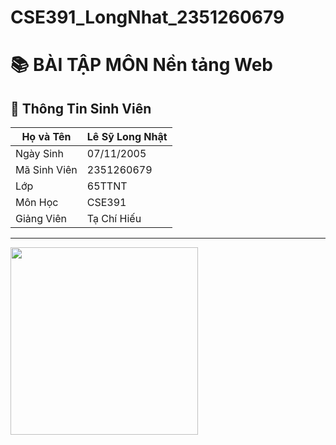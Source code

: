 # CSE391_LongNhat_2351260679
# 📚 BÀI TẬP MÔN Nền tảng Web

## 👤 Thông Tin Sinh Viên

| Họ và Tên   | Lê Sỹ Long Nhật |
|-------------|-----------------------|
| Ngày Sinh   | 07/11/2005          |
| Mã Sinh Viên| 2351260679         |
| Lớp         | 65TTNT    |
| Môn Học     | CSE391          |
| Giảng Viên  | Tạ Chí Hiếu |

---
<img src="https://media4.giphy.com/media/v1.Y2lkPTc5MGI3NjExbzZyNWo5MHF6ZTZnaTIzbml2Z2JoaW5naGZxMWRhMTAwMXo0dmU5MiZlcD12MV9pbnRlcm5hbF9naWZfYnlfaWQmY3Q9Zw/78XCFBGOlS6keY1Bil/giphy.gif" width="300"/>
